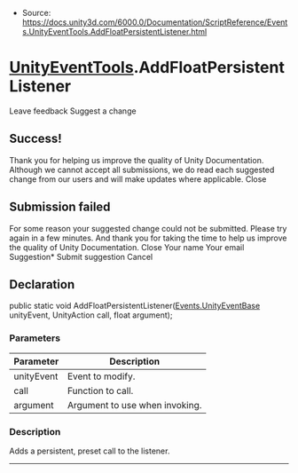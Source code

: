 * Source: https://docs.unity3d.com/6000.0/Documentation/ScriptReference/Events.UnityEventTools.AddFloatPersistentListener.html

#  [UnityEventTools](https://docs.unity3d.com/6000.0/Documentation/ScriptReference/Events.UnityEventTools.html).AddFloatPersistentListener
Leave feedback
Suggest a change
## Success!
Thank you for helping us improve the quality of Unity Documentation. Although we cannot accept all submissions, we do read each suggested change from our users and will make updates where applicable.
Close
## Submission failed
For some reason your suggested change could not be submitted. Please <a>try again</a> in a few minutes. And thank you for taking the time to help us improve the quality of Unity Documentation.
Close
Your name Your email Suggestion* Submit suggestion
Cancel
## Declaration
public static void AddFloatPersistentListener([Events.UnityEventBase](https://docs.unity3d.com/6000.0/Documentation/ScriptReference/Events.UnityEventBase.html) unityEvent, UnityAction<float> call, float argument); 
### Parameters
Parameter | Description  
---|---  
unityEvent | Event to modify.  
call | Function to call.  
argument | Argument to use when invoking.  
### Description
Adds a persistent, preset call to the listener.
* * *
